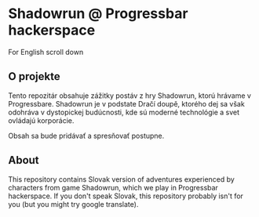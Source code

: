 Shadowrun @ Progressbar hackerspace
===================================

For English scroll down


O projekte
----------

Tento repozitár obsahuje zážitky postáv z hry Shadowrun, ktorú hrávame v Progressbare. Shadowrun je v podstate Dračí doupě, ktorého dej sa však odohráva v dystopickej budúcnosti, kde sú moderné technológie a svet ovládajú korporácie.

Obsah sa bude pridávať a spresňovať postupne.

About
-----

This repository contains Slovak version of adventures experienced by characters from game Shadowrun, which we play in Progressbar hackerspace. If you don't speak Slovak, this repository probably isn't for you (but you might try google translate).
